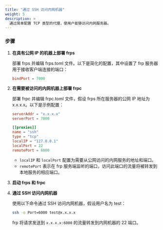 ```yaml
---
title: "通过 SSH 访问内网机器"
weight: 5
description: >
  通过简单配置 TCP 类型的代理，使用户能够访问内网服务器。
---
```


### 步骤

1. **在具有公网 IP 的机器上部署 frps**

    部署 frps 并编辑 frps.toml 文件。以下是简化的配置，其中设置了 frp 服务器用于接收客户端连接的端口：

    ```toml
    bindPort = 7000
    ```

2. **在需要被访问的内网机器上部署 frpc**

    部署 frpc 并编辑 frpc.toml 文件，假设 frps 所在服务器的公网 IP 地址为 x.x.x.x。以下是示例配置：

    ```toml
    serverAddr = "x.x.x.x"
    serverPort = 7000

    [[proxies]]
    name = "ssh"
    type = "tcp"
    localIP = "127.0.0.1"
    localPort = 22
    remotePort = 6000
    ```

    * `localIP` 和 `localPort` 配置为需要从公网访问的内网服务的地址和端口。
    * `remotePort` 表示在 frp 服务端监听的端口，访问此端口的流量将被转发到本地服务的相应端口。

3. **启动 frps 和 frpc**

4. **通过 SSH 访问内网机器**

    使用以下命令通过 SSH 访问内网机器，假设用户名为 test：

    ```bash
    ssh -o Port=6000 test@x.x.x.x
    ```

    frp 将请求发送到 `x.x.x.x:6000` 的流量转发到内网机器的 22 端口。
